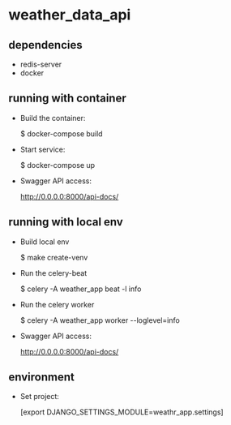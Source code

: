# weather_data_api

## dependencies

 - redis-server
 - docker

## running with container

 - Build the container:

   $ docker-compose build

 - Start service:

    $ docker-compose up

 - Swagger API access:

    http://0.0.0.0:8000/api-docs/


## running with local env

  - Build local env

    $ make create-venv

  - Run the celery-beat

    $ celery -A weather_app beat -l info
   
  - Run the celery worker

    $ celery -A weather_app worker --loglevel=info

  - Swagger API access:

    http://0.0.0.0:8000/api-docs/


## environment

 - Set project:

    [export DJANGO_SETTINGS_MODULE=weathr_app.settings]